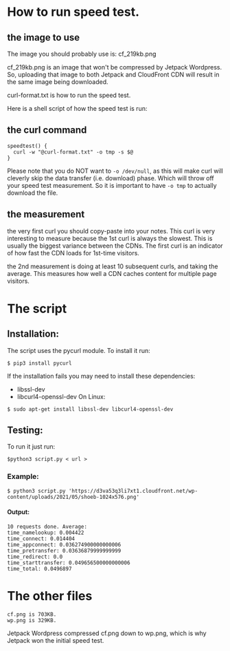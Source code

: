 # How to run speed test.

## the image to use

The image you should probably use is: cf_219kb.png

cf_219kb.png is an image that won't be compressed by Jetpack Wordpress. So,
uploading that image to both Jetpack and CloudFront CDN will result in the same
image being downloaded.

curl-format.txt is how to run the speed test.

Here is a shell script of how the speed test is run:

## the curl command

```
speedtest() {
  curl -w "@curl-format.txt" -o tmp -s $@
}
```

Please note that you do NOT want to `-o /dev/null`, as this will make curl
will cleverly skip the data transfer (i.e. download) phase. Which will throw
off your speed test measurement. So it is important to have `-o tmp` to
actually download the file.

## the measurement

the very first curl you should copy-paste into your notes. This curl is very
interesting to measure because the 1st curl is always the slowest. This is
usually the biggest variance between the CDNs. The first curl is an indicator
of how fast the CDN loads for 1st-time visitors.

the 2nd measurement is doing at least 10 subsequent curls, and taking the average.
This measures how well a CDN caches content for multiple page visitors.
# The script

## Installation:
The script uses the pycurl module. To install it run:

```
$ pip3 install pycurl
```

If the installation fails you may need to install these dependencies:
- libssl-dev 
- libcurl4-openssl-dev
On Linux:

```
$ sudo apt-get install libssl-dev libcurl4-openssl-dev
```

## Testing:

To run it just run:

```
$python3 script.py < url >
```
### Example:
```
$ python3 script.py 'https://d3va53q3li7xt1.cloudfront.net/wp-content/uploads/2021/05/shoeb-1024x576.png'
```
#### Output:
```
10 requests done. Average:
time_namelookup: 0.004422
time_connect: 0.014404
time_appconnect: 0.036274900000000006
time_pretransfer: 0.03636879999999999
time_redirect: 0.0
time_starttransfer: 0.049656500000000006
time_total: 0.0496897
```

# The other files

```
cf.png is 703KB.
wp.png is 329KB.
```

Jetpack Wordpress compressed cf.png down to wp.png, which is why Jetpack won
the initial speed test.
